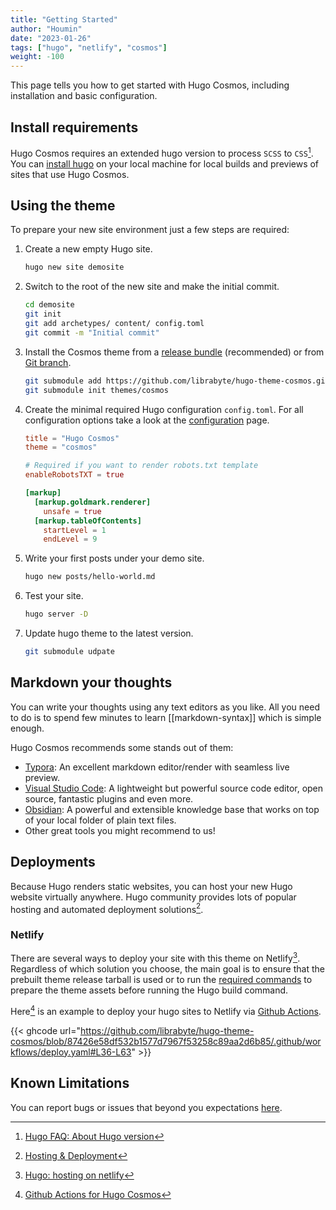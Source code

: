 ```yaml
---
title: "Getting Started"
author: "Houmin"
date: "2023-01-26"
tags: ["hugo", "netlify", "cosmos"]
weight: -100
---
```


This page tells you how to get started with Hugo Cosmos, including installation and basic configuration.

<!--more-->

## Install requirements

Hugo Cosmos requires an extended hugo version to process `SCSS` to `CSS`[^1]. You can [install hugo](https://gohugo.io/installation) on your local machine for local builds and previews of sites that use Hugo Cosmos.

## Using the theme

To prepare your new site environment just a few steps are required:

1. Create a new empty Hugo site.

   ```bash
   hugo new site demosite
   ```

2. Switch to the root of the new site and make the initial commit.

   ```bash
   cd demosite
   git init
   git add archetypes/ content/ config.toml
   git commit -m "Initial commit"
   ```

3. Install the Cosmos theme from a [release bundle](#option-1-download-pre-build-release-bundle) (recommended) or from [Git branch](#option-2-clone-the-github-repository).

   ```bash
   git submodule add https://github.com/librabyte/hugo-theme-cosmos.git themes/cosmos
   git submodule init themes/cosmos
   ```
4. Create the minimal required Hugo configuration `config.toml`. For all configuration options take a look at the [configuration](/docs/usage/configuration) page.

   ```toml
   title = "Hugo Cosmos"
   theme = "cosmos"

   # Required if you want to render robots.txt template
   enableRobotsTXT = true

   [markup]
     [markup.goldmark.renderer]
       unsafe = true
     [markup.tableOfContents]
       startLevel = 1
       endLevel = 9
   ```
   
5. Write your first posts under your demo site.
   ```bash
   hugo new posts/hello-world.md
   ```
6. Test your site.

   ```bash
   hugo server -D
   ```
7. Update hugo theme to the latest version.
   ```bash
   git submodule udpate
   ```

## Markdown your thoughts

You can write your thoughts using any text editors as you like. All you need to do is to spend few minutes to learn [[markdown-syntax]] which is simple enough. 

Hugo Cosmos recommends some stands out of them:
- [Typora](https://typora.io): An excellent markdown editor/render with seamless live preview.
- [Visual Studio Code](https://code.visualstudio.com): A lightweight but powerful source code editor, open source, fantastic plugins and even more.
- [Obsidian](https://obsidian.md/): A powerful and extensible knowledge base that works on top of your local folder of plain text files.
- Other great tools you might recommend to us!

## Deployments

Because Hugo renders static websites, you can host your new Hugo website virtually anywhere. Hugo community provides lots of popular hosting and automated deployment solutions[^3].

### Netlify

There are several ways to deploy your site with this theme on Netlify[^4]. Regardless of which solution you choose, the main goal is to ensure that the prebuilt theme release tarball is used or to run the [required commands](#option-2-clone-the-github-repository) to prepare the theme assets before running the Hugo build command.

Here[^5] is an example to deploy your hugo sites to Netlify via [Github Actions](https://github.com/features/actions).

{{< ghcode url="https://github.com/librabyte/hugo-theme-cosmos/blob/87426e58df532b1577d7967f53258c89aa2d6b85/.github/workflows/deploy.yaml#L36-L63" >}}

## Known Limitations

You can report bugs or issues that beyond you expectations [here](https://github.com/librabyte/hugo-theme-cosmos/issues).

[^1]: [Hugo FAQ: About Hugo version](https://gohugo.io/troubleshooting/faq/#i-get--this-feature-is-not-available-in-your-current-hugo-version)
[^3]: [Hosting & Deployment](https://gohugo.io/hosting-and-deployment)
[^4]: [Hugo: hosting on netlify](https://gohugo.io/hosting-and-deployment/hosting-on-netlify)
[^5]: [Github Actions for Hugo Cosmos](https://github.com/librabyte/hugo-theme-cosmos/blob/master/.github/workflows/deploy.yaml)
